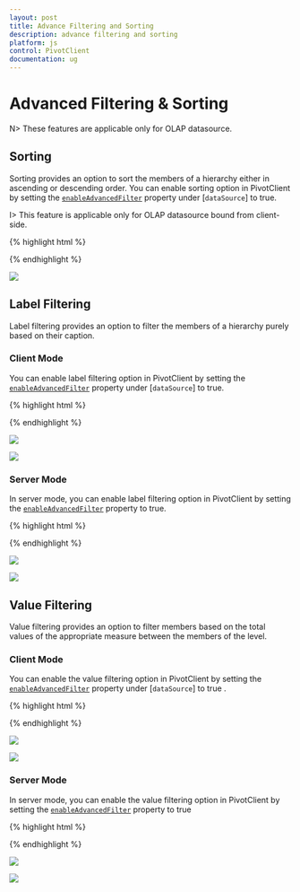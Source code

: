 ```yaml
---
layout: post
title: Advance Filtering and Sorting
description: advance filtering and sorting
platform: js
control: PivotClient
documentation: ug
---
```


# Advanced Filtering & Sorting

N> These features are applicable only for OLAP datasource.

## Sorting

Sorting provides an option to sort the members of a hierarchy either in ascending or descending order. You can enable sorting option in PivotClient by setting the [`enableAdvancedFilter`](/api/js/ejpivotclient#members:enableAdvancedFilter) property under [`dataSource`] to true.

I> This feature is applicable only for OLAP datasource bound from client-side. 

{% highlight html %}

<div id="PivotClient1"></div>
<script>
    $("#PivotClient1").ejPivotClient({
        dataSource: {
            //...
            enableAdvancedFilter: true
        }
    });
</script>
{% endhighlight %}

![](AdvanceFiltering_images/sorting.png)

## Label Filtering

Label filtering provides an option to filter the members of a hierarchy purely based on their caption. 

### Client Mode

You can enable label filtering option in PivotClient by setting the [`enableAdvancedFilter`](/api/js/ejpivotclient#members:enableAdvancedFilter) property under [`dataSource`] to true.

{% highlight html %}

<div id="PivotClient1"></div>
<script>
    $("#PivotClient1").ejPivotClient({
        dataSource: {
            //...
            enableAdvancedFilter: true
        }
    });
</script>
{% endhighlight %}

![](AdvanceFiltering_images/filtering.png)

![](AdvanceFiltering_images/filtering_dialog.png)

### Server Mode

In server mode, you can enable label filtering option in PivotClient by setting the [`enableAdvancedFilter`](/api/js/ejpivotclient#members:enableAdvancedFilter) property to true.

{% highlight html %}

<div id="PivotClient1"></div>
<script>
    $("#PivotClient1").ejPivotClient({
        //...
        enableAdvancedFilter: true
    });
</script>

{% endhighlight %}

![](AdvanceFiltering_images/filtering_server.png)

![](AdvanceFiltering_images/filtering_dialog.png)

## Value Filtering

Value filtering provides an option to filter members based on the total values of the appropriate measure between the members of the level. 

### Client Mode

You can enable the value filtering option in PivotClient by setting the [`enableAdvancedFilter`](/api/js/ejpivotclient#members:enableAdvancedFilter) property under [`dataSource`] to true .

{% highlight html %}

<div id="PivotClient1"></div>
<script>
    $("#PivotClient1").ejPivotClient({
        dataSource: {
            //...
            enableAdvancedFilter: true
        }
    });
</script>

{% endhighlight %}

![](AdvanceFiltering_images/valuefilter.png)

![](AdvanceFiltering_images/valuefilter_dialog.png)

### Server Mode

In server mode, you can enable the value filtering option in PivotClient by setting the [`enableAdvancedFilter`](/api/js/ejpivotclient#members:enableAdvancedFilter) property to true

{% highlight html %}

<div id="PivotClient1"></div>
<script>
    $("#PivotClient1").ejPivotClient({
        //...
        enableAdvancedFilter: true
    });
</script>

{% endhighlight %}

![](AdvanceFiltering_images/valuefilter_server.png)

![](AdvanceFiltering_images/valuefilter_dialog.png)